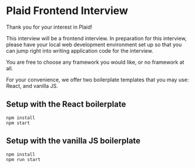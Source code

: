 # Plaid Frontend Interview

Thank you for your interest in Plaid!

This interview will be a frontend interview. In preparation for this interview, please have your local web development environment set up so that you can jump right into writing application code for the interview.

You are free to choose any framework you would like, or no framework at all.

For your convenience, we offer two boilerplate templates that you may use: React, and vanilla JS.

## Setup with the React boilerplate
```
npm install
npm start
```

## Setup with the vanilla JS boilerplate
```
npm install
npm run start
```
